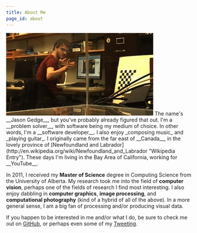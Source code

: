```yaml
---
title: About Me
page_id: about 
---
```

<img class="me bordered" src="assets/img/me.jpg"/>
The name's __Jason Gedge__, but you've probably already figured that out.
I'm a __problem solver__, with software being my medium of choice. In other words,
I'm a __software developer__. I also enjoy _composing music_ and _playing guitar_.
I originally came from the far east of __Canada__, in the lovely province of
[Newfoundland and Labrador](http://en.wikipedia.org/wiki/Newfoundland_and_Labrador "Wikipedia Entry").
These days I'm living in the Bay Area of California, working for __YouTube__.

In 2011, I received my __Master of Science__ degree in Computing Science from
the University of Alberta. My research took me into the field of __computer
vision__, perhaps one of the fields of research I find most interesting. I also
enjoy dabbling in __computer graphics__, __image processing__, and
__computational photography__ (kind of a hybrid of all of the above).  In a
more general sense, I am a big fan of processing and/or producing visual data.

If you happen to be interested in me and/or what I do, be sure to check me out on
[GitHub](http://www.github.com/thegedge/ "My GitHub Account"), or perhaps even some of
my [Tweeting](http://www.twitter.com/thegedge/ "My Twitter Account").
